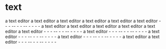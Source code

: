 # text

a text editor
a text editor
a text editor
a text editor
a text editor
a text editor - - - -- - - -- - - - -
a text editor
a text editor
a text editor
a text editor
a text editor
a text editor - - - -- - - -- - - - -
a text editor - - - -- - - -- - - - -
a text editor - - - -- - - -- - - - -
a text editor - - - -- - - -- - - - -
a text editor
a text editor - - - -- - - -- - - - -
